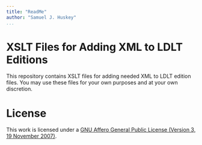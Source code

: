 ```yaml
---
title: "ReadMe"
author: "Samuel J. Huskey"
...
```

# XSLT Files for Adding XML to LDLT Editions

This repository contains XSLT files for adding needed XML to LDLT edition files. You may use these files for your own purposes and at your own discretion.

# License
This work is licensed under a
[GNU Affero General Public License (Version 3, 19 November 2007)](https://www.gnu.org/licenses/agpl-3.0.en.html).
